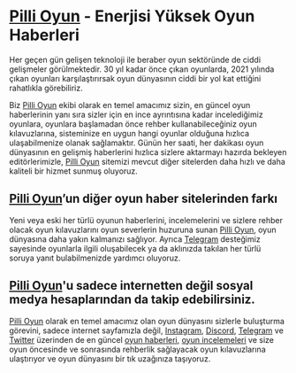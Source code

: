 # **[Pilli Oyun](https://pillioyun.com/?utm_source=top.gg&utm_medium=outbound&utm_campaign=server_list) - Enerjisi Yüksek Oyun Haberleri**
Her geçen gün gelişen teknoloji ile beraber oyun sektöründe de ciddi gelişmeler görülmektedir. 30 yıl kadar önce çıkan oyunlarda, 2021 yılında çıkan oyunları karşılaştırırsak oyun dünyasının ciddi bir yol kat ettiğini rahatlıkla görebiliriz.

Biz [Pilli Oyun](https://pillioyun.com/?utm_source=top.gg&utm_medium=outbound&utm_campaign=server_list) ekibi olarak en temel amacımız sizin, en güncel oyun haberlerinin yanı sıra sizler için en ince ayrıntısına kadar incelediğimiz oyunlara, oyunlara başlamadan önce rehber kullanabileceğiniz oyun kılavuzlarına, sisteminize en uygun hangi oyunlar olduğuna hızlıca ulaşabilmenize olanak sağlamaktır. Günün her saati, her dakikası oyun dünyasının en gelişmiş haberlerini hızlıca sizlere aktarmayı hazırda bekleyen editörlerimizle, [Pilli Oyun](https://pillioyun.com/?utm_source=top.gg&utm_medium=outbound&utm_campaign=server_list) sitemizi mevcut diğer sitelerden daha hızlı ve daha kaliteli bir hizmet sunmuş oluyoruz.

## **[Pilli Oyun](https://pillioyun.com/?utm_source=top.gg&utm_medium=outbound&utm_campaign=server_list)’un diğer oyun haber sitelerinden farkı**
Yeni veya eski her türlü oyunun haberlerini, incelemelerini ve sizlere rehber olacak oyun kılavuzlarını oyun severlerin huzuruna sunan [Pilli Oyun](https://pillioyun.com/?utm_source=top.gg&utm_medium=outbound&utm_campaign=server_list), oyun dünyasına daha yakın kalmanızı sağlıyor. Ayrıca [Telegram](https://t.me/pillioyun) desteğimiz sayesinde oyunlarla ilgili oluşabilecek ya da aklınızda takılan her türlü soruya yanıt bulabilmenizde yardımcı oluyoruz.

## **[Pilli Oyun](https://pillioyun.com/?utm_source=top.gg&utm_medium=outbound&utm_campaign=server_list)'u sadece internetten değil sosyal medya hesaplarından da takip edebilirsiniz.**
[Pilli Oyun](https://pillioyun.com/?utm_source=top.gg&utm_medium=outbound&utm_campaign=server_list) olarak en temel amacımız olan oyun dünyasını sizlerle buluşturma görevini, sadece internet sayfamızla değil, [Instagram](https://instagram.com/pillioyun), [Discord](https://pillioyun.com/discord?utm_source=top.gg&utm_medium=outbound&utm_campaign=server_list), [Telegram](https://t.me/pillioyun) ve [Twitter](https://twitter.com/pillioyun) üzerinden de en güncel [oyun haberleri](https://pillioyun.com/haberler/oyun-haberleri/?utm_source=top.gg&utm_medium=outbound&utm_campaign=server_list), [oyun incelemeleri](https://pillioyun.com/inceleme/?utm_source=top.gg&utm_medium=outbound&utm_campaign=server_list-) ve size oyun öncesinde ve sonrasında rehberlik sağlayacak oyun kılavuzlarına ulaştırıyor ve oyun dünyasını bir tık uzağınıza taşıyoruz.
